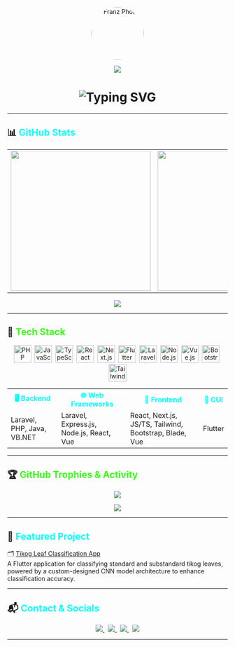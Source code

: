 <!-- 🌟 GitHub Profile README: Franzeeee -->

<!-- 📸 Photo + Welcome Banner -->
<p align="center">
  <img src="https://avatars.githubusercontent.com/u/105028589?s=400&u=bd7a1f90ac1e5d33e1061e71d9e5bde9fe3e85e9&v=4" width="120" height="120" style="border-radius: 50%" alt="Franz Photo" />
</p>

<p align="center">
  <img src="https://capsule-render.vercel.app/api?type=waving&color=0f0f0f&height=150&section=header&text=Welcome%20to%20Franz's%20Github%20Profile&fontColor=00FFFF&fontSize=28&animation=twinkling" />
</p>

<!-- ✍️ Typing Effect -->
<h1 align="center">
  <img src="https://readme-typing-svg.demolab.com?font=Fira+Code&size=24&duration=3000&pause=1000&color=39FF14&center=true&width=900&lines=Hi+there%2C+I'm+Franz+%F0%9F%91%8B;Full-Stack+Developer+%7C+Web%2C+API%2C+Laravel;+%7C+JS%2FTS+%7C+Flutter+%7C+PHP+%7C+ReactJS+%7C+VB.NET+%7C+JAVA" alt="Typing SVG" />
</h1>

---

## 📊 <span style="color:#00FFFF">GitHub Stats</span>

<div align="center">
  <table>
    <tr>
      <td>
        <img src="https://github-readme-stats.vercel.app/api?username=Franzeeee&theme=tokyonight&hide_border=false&include_all_commits=true&count_private=true&title_color=39FF14&text_color=FFFFFF" width="320px" />
      </td>
      <td>
        <img src="https://streak-stats.demolab.com?user=Franzeeee&theme=tokyonight&hide_border=false&ring=39FF14&currStreakLabel=39FF14" width="320px" />
      </td>
      <td>
        <img src="https://github-readme-stats.vercel.app/api/top-langs/?username=Franzeeee&layout=compact&theme=tokyonight&hide_border=false&langs_count=6&title_color=39FF14&text_color=FFFFFF" width="320px" />
      </td>
    </tr>
  </table>
</div>

<p align="center">
  <img src="https://komarev.com/ghpvc/?username=Franzeeee&label=Profile+Views&color=brightgreen&style=flat"/>
</p>

---

## 🧠 <span style="color:#39FF14">Tech Stack</span>

<div align="center">

<p align="center">
  <img title="PHP" src="https://cdn.jsdelivr.net/gh/devicons/devicon/icons/php/php-original.svg" width="40" height="40"/>&nbsp;
  <img title="JavaScript" src="https://cdn.jsdelivr.net/gh/devicons/devicon/icons/javascript/javascript-original.svg" width="40" height="40"/>&nbsp;
  <img title="TypeScript" src="https://cdn.jsdelivr.net/gh/devicons/devicon/icons/typescript/typescript-original.svg" width="40" height="40"/>&nbsp;
  <img title="React" src="https://cdn.jsdelivr.net/gh/devicons/devicon/icons/react/react-original.svg" width="40" height="40"/>&nbsp;
  <img title="Next.js" src="https://cdn.jsdelivr.net/gh/devicons/devicon/icons/nextjs/nextjs-original.svg" width="40" height="40"/>&nbsp;
  <img title="Flutter" src="https://cdn.jsdelivr.net/gh/devicons/devicon/icons/flutter/flutter-original.svg" width="40" height="40"/>&nbsp;
  <img title="Laravel" src="https://imgs.search.brave.com/YO6z4XJq1iEWQ9pFQGHMlBgcBa167uEy0UR1cCJhuNU/rs:fit:500:0:0:0/g:ce/aHR0cHM6Ly91cGxv/YWQud2lraW1lZGlh/Lm9yZy93aWtpcGVk/aWEvY29tbW9ucy90/aHVtYi85LzlhL0xh/cmF2ZWwuc3ZnLzI1/MHB4LUxhcmF2ZWwu/c3ZnLnBuZw" width="40" height="40"/>&nbsp;
  <img title="Node.js" src="https://cdn.jsdelivr.net/gh/devicons/devicon/icons/nodejs/nodejs-original.svg" width="40" height="40"/>&nbsp;
  <img title="Vue.js" src="https://cdn.jsdelivr.net/gh/devicons/devicon/icons/vuejs/vuejs-original.svg" width="40" height="40"/>&nbsp;
  <img title="Bootstrap" src="https://cdn.jsdelivr.net/gh/devicons/devicon/icons/bootstrap/bootstrap-original.svg" width="40" height="40"/>&nbsp;
  <img title="TailwindCSS" src="https://www.vectorlogo.zone/logos/tailwindcss/tailwindcss-icon.svg" width="40" height="40"/>
</p>

<table align="center">
  <tr>
    <th style="color:#00FFFF">🖥️ Backend</th>
    <th style="color:#00FFFF">🌐 Web Frameworks</th>
    <th style="color:#00FFFF">🎨 Frontend</th>
    <th style="color:#00FFFF">📱 GUI</th>
  </tr>
  <tr>
    <td>Laravel, PHP, Java, VB.NET</td>
    <td>Laravel, Express.js, Node.js, React, Vue</td>
    <td>React, Next.js, JS/TS, Tailwind, Bootstrap, Blade, Vue</td>
    <td>Flutter</td>
  </tr>
</table>

</div>

---

## 🏆 <span style="color:#39FF14">GitHub Trophies & Activity</span>

<p align="center">
  <img src="https://github-profile-trophy.vercel.app/?username=Franzeeee&theme=radical&no-frame=false&no-bg=false&margin-w=4" />
</p>

<p align="center">
  <img src="https://github-readme-activity-graph.vercel.app/graph?username=Franzeeee&theme=github-dark&hide_border=true"/>
</p>

---

## 🚀 <span style="color:#00FFFF">Featured Project</span>

🗂️ [Tikog Leaf Classification App](https://github.com/Franzeeee/tikog-leaf-classification)  
A Flutter application for classifying standard and substandard tikog leaves, powered by a custom-designed CNN model architecture to enhance classification accuracy.

---

## 📬 <span style="color:#00FFFF">Contact & Socials</span>

<p align="center">
  <a href="mailto:diazfranzpeter@gmail.com">
    <img src="https://img.shields.io/badge/Gmail-D14836?style=for-the-badge&logo=gmail&logoColor=white"/>
  </a>&nbsp;
  <a href="https://github.com/Franzeeee">
    <img src="https://img.shields.io/badge/GitHub-100000?style=for-the-badge&logo=github&logoColor=white"/>
  </a>&nbsp;
  <a href="https://facebook.com/FranzPeterDiaz012">
    <img src="https://img.shields.io/badge/Facebook-1877F2?style=for-the-badge&logo=facebook&logoColor=white"/>
  </a>&nbsp;
  <a href="https://instagram.com/">
    <img src="https://img.shields.io/badge/Instagram-E4405F?style=for-the-badge&logo=instagram&logoColor=white"/>
  </a>
</p>

---
